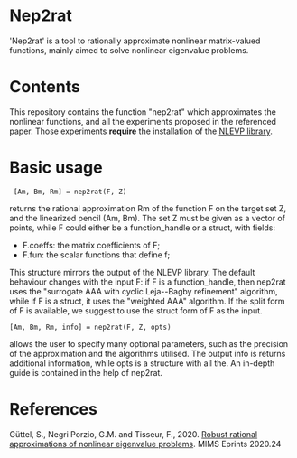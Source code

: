 # Nep2rat

'Nep2rat' is a tool to rationally approximate nonlinear matrix-valued functions, mainly aimed to solve nonlinear eigenvalue problems.

# Contents

This repository contains the function "nep2rat" which approximates the nonlinear functions, and all the experiments proposed in the referenced paper. Those experiments **require** the installation of the [NLEVP library](https://github.com/ftisseur/nlevp).

# Basic usage

     [Am, Bm, Rm] = nep2rat(F, Z)

returns the rational approximation Rm of the function F on the target set Z, and the linearized pencil (Am, Bm). The set Z must be given as a vector of points, while F could either be a function_handle or a struct, with fields:
    
  - F.coeffs: the matrix coefficients of F;
  - F.fun: the scalar functions that define f;

This structure mirrors the output of the NLEVP library. The default behaviour changes with the input F: if F is a function_handle, then nep2rat uses the "surrogate AAA with cyclic Leja--Bagby refinement" algorithm, while if F is a struct, it uses the "weighted AAA" algorithm. If the split form of F is available, we suggest to use the struct form of F as the input.

    [Am, Bm, Rm, info] = nep2rat(F, Z, opts) 
allows the user to specify many optional parameters, such as the precision of the approximation and the algorithms utilised. The output info is returns additional information, while opts is a structure with all the. An in-depth guide is contained in the help of nep2rat.

# References
Güttel, S., Negri Porzio, G.M. and Tisseur, F., 2020. [Robust rational approximations of nonlinear eigenvalue problems](http://eprints.maths.manchester.ac.uk/2796/1/gnt20.pdf). MIMS Eprints 2020.24
